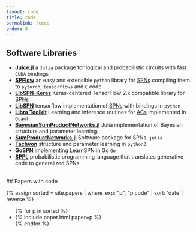 ```yaml
---
layout: code
title: code
permalink: /code
order: 5
---
```


## Software Libraries

- [**Juice.jl**](https://github.com/Juice-jl/ProbabilisticCircuits.jl) a `Julia` package for logical and probabilistic circuits with fast `CUDA` bindings 
- [**SPFlow**](https://github.com/SPFlow/SPFlow) an easy and extensible `python` library for <a href="models#spns">SPNs</a> compiling them to `pytorch`, `tensorflows` and `C` code
- [**LibSPN-Keras**](https://github.com/pronobis/libspn-keras) Keras-centered TensorFlow 2.x compatible library for <a href="models#spns">SPNs</a>
- [**LibSPN**](http://www.libspn.org/) tensorflow implementation of <a href="models#spns">SPNs</a> with bindings in `python`
- [**Libra Toolkit**](http://libra.cs.uoregon.edu/) Learning and inference routines
     for <a href="models#acs">ACs</a> implemented in `Ocaml`
-  [**BayesianSumProductNetworks.jl**](https://github.com/trappmartin/BayesianSumProductNetworks) Julia implementation of Bayesian structure and parameter learning. 
- [**SumProductNetworks.jl**](https://github.com/trappmartin/SumProductNetworks.jl) Software package for SPNs. `julia`
-  [**Tachyon**](https://github.com/KalraA/Tachyon) structure and parameter learning in `python3`
- [**GoSPN**](https://github.com/RenatoGeh/gospn) implementing LearnSPN in Go `Go` 
- [**SPPL**](https://github.com/probcomp/sppl) probabilistic programming language that translates generative code to generalized SPNs.
     

<br/>
## Papers with code

{% assign sorted = site.papers | where_exp: "p", "p.code" | sort: 'date' | reverse %}
<ul class="paper-list">
{% for p in sorted %}
   <li>
       {% include paper.html paper=p %}
   </li>
{% endfor %}
</ul>
